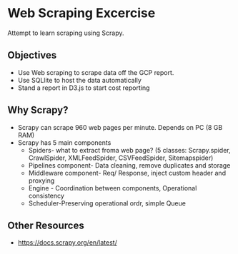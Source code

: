 # Web Scraping Excercise
Attempt to learn scraping using Scrapy. 

## Objectives
- Use Web scraping to scrape data off the GCP report.
- Use SQLlite to host the data automatically
- Stand a report in D3.js to start cost reporting

## Why Scrapy?
- Scrapy can scrape 960 web pages per minute. Depends on PC (8 GB RAM)
- Scrapy has 5 main components
  - Spiders- what to extract froma web page? (5 classes: Scrapy.spider, CrawlSpider, XMLFeedSpider, CSVFeedSpider, Sitemapspider)
  - Pipelines component- Data cleaning, remove duplicates and storage
  - Middleware component- Req/ Response, inject custom header and proxying
  - Engine - Coordination between components, Operational consistency
  - Scheduler-Preserving operational ordr, simple Queue

## Other Resources
- https://docs.scrapy.org/en/latest/

